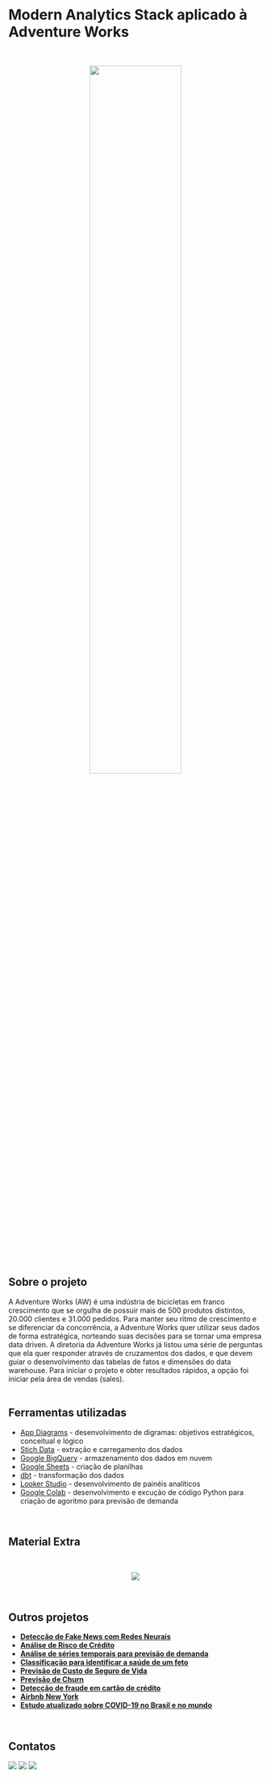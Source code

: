 # Modern Analytics Stack aplicado à Adventure Works
</br>

<p align="center">
  <img src="https://blogger.googleusercontent.com/img/b/R29vZ2xl/AVvXsEiMgYM5qSqQL1xhGqGhPwkjbwub1thEUb9AAFDzBbnTUPNgSUB7RaVDCSM6UJc1uEk41S3T3KYaM24rPe91o5bSnqAgEoMZwIJObDSUvmnq_Vv68mfcODphfMEYVxeH6YFq-xGVEVNqgXU2MzbCS5H77kFnvJTg4tLu7cuaiS_H_zro_7mwQI0gQtwoUqI/w640-h259/aw_logo.png" width="60%">
</p>
<br/>

## Sobre o projeto
A Adventure Works (AW) é uma indústria de bicicletas em franco crescimento que se orgulha de possuir mais de 500 produtos distintos, 20.000 clientes e 31.000 pedidos. Para manter seu ritmo de crescimento e se diferenciar da concorrência, a Adventure Works quer utilizar seus dados de forma estratégica, norteando suas decisões para se tornar uma empresa data driven. A diretoria da Adventure Works já listou uma série de perguntas que ela quer responder através de cruzamentos dos dados, e que devem guiar o desenvolvimento das tabelas de fatos e dimensões do data warehouse. Para iniciar o projeto e obter resultados rápidos, a opção foi iniciar pela área de vendas (sales).
<br/>
<br/>

## Ferramentas utilizadas
- [App Diagrams](https://app.diagrams.net/) - desenvolvimento de digramas: objetivos estratégicos, conceitual e lógico
- [Stich Data](https://www.stitchdata.com/) - extração e carregamento dos dados
- [Google BigQuery](https://cloud.google.com/bigquery?hl=pt-BR) - armazenamento dos dados em nuvem
- [Google Sheets](https://www.google.com/sheets/about/) - criação de planilhas
- [dbt](https://www.getdbt.com/) - transformação dos dados
- [Looker Studio](https://lookerstudio.google.com/u/0/navigation/reporting) - desenvolvimento de painéis analíticos
- [Google Colab](https://colab.research.google.com/) - desenvolvimento e excução de código Python para criação de agoritmo para previsão de demanda

<br/>

## Material Extra

<br/>

<p align="center">
  <img src="https://blogger.googleusercontent.com/img/b/R29vZ2xl/AVvXsEjH8Ja0lPRd4mgzWasoDILqHFz0zBvkh4kaNGA9LKQuaNogONeOWAytuTNk5KJE4bLJCOvUep4IA-he2XrBMojdHTJKpzo7kQ6GMlm2uEGQbl27Qg8AyY9XHngs84KLxtB9uY3RPk7e-rJH8x5_MUc5Iz8eIASF3XxqzUinP3jnHqeUdcFnZ1Qph1zqCjs/s16000/%5BADW%5D%20pipeline.gif">
</p>
<br/>

## Outros projetos

* **[Detecção de Fake News com Redes Neurais](https://github.com/raffaloffredo/fake_news_detection_portuguese)**
* **[Análise de Risco de Crédito](https://github.com/raffaloffredo/credit_risk_analysis_portuguese)**
* **[Análise de séries temporais para previsão de demanda](https://github.com/raffaloffredo/demand_forecasting_with_time_series_portuguese)**
* **[Classificação para identificar a saúde de um feto](https://github.com/raffaloffredo/fetus_health_classification_portuguese)**
* **[Previsão de Custo de Seguro de Vida](https://github.com/raffaloffredo/life_insurance_price_prediction_portuguese)**
* **[Previsão de Churn](https://github.com/raffaloffredo/churn_prediction_portuguese)**
* **[Detecção de fraude em cartão de crédito](https://github.com/raffaloffredo/fraud_detection_portuguese)**
* **[Airbnb New York](https://github.com/raffaloffredo/airbnb_new_york_portuguese)**
* **[Estudo atualizado sobre COVID-19 no Brasil e no mundo](https://github.com/raffaloffredo/covid_2023_portuguese)**
<br/>

 ## Contatos
<div>
  <a href="https://www.linkedin.com/in/raffaela-loffredo/?locale=en_US" target="_blank"><img src="https://img.shields.io/badge/-LinkedIn-%230077B5?style=for-the-badge&logo=linkedin&logoColor=white" target="_blank"></a>
  <a href="https://sites.google.com/view/loffredo/" target="_blank"><img src="https://img.shields.io/badge/website-000000?style=for-the-badge&logo=About.me&logoColor=white"></a>
  <a href="https://medium.com/@loffredo.ds" target="_blank"><img src="https://img.shields.io/badge/Medium-12100E?style=for-the-badge&logo=medium&logoColor=white"></a>
</div>
